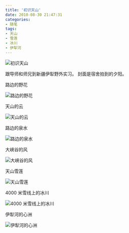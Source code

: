 ```yaml
---
title: '初识天山'
date: 2010-08-30 21:47:31
categories:
- 随笔
tags:
- 天山
- 雪莲
- 冰川
- 伊犁河
---
```


![初识天山](/post-images/chu-shi-tian-shan.jpg)

跟导师和师兄到新疆伊犁野外实习。
封面是宿舍拍到的夕阳。

<!-- more -->

路边的野花

![路边的野花](/post-images/1562507462551.jpg)

天山的云

![天山的云](/post-images/1562507489762.jpg)

路边的泉水

![路边的泉水](/post-images/1562507499568.jpg)

大峡谷的风

![大峡谷的风](/post-images/1562507515029.jpg)

天山雪莲

![天山雪莲](/post-images/1562507538006.jpg)

4000 米雪线上的冰川

![4000 米雪线上的冰川](/post-images/1562507552185.jpg)

伊犁河的心洲

![伊犁河的心洲](/post-images/1562507579032.jpg)
